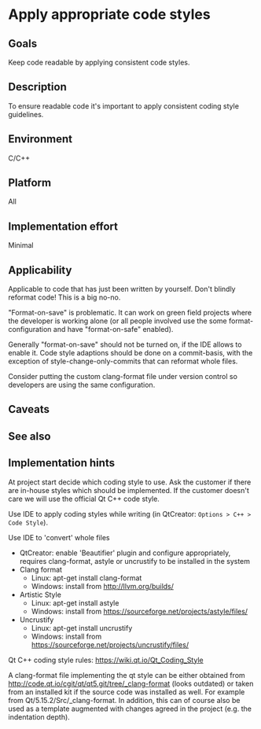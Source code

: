 # Apply appropriate code styles

## Goals

Keep code readable by applying consistent code styles.

## Description

To ensure readable code it's important to apply consistent coding style guidelines.

## Environment

C/C++

## Platform

All

## Implementation effort

Minimal

## Applicability

Applicable to code that has just been written by yourself. Don't blindly reformat code! This is a big no-no.

"Format-on-save" is problematic. It can work on green field projects where the developer is working alone (or all people involved use the some format-configuration and have "format-on-safe" enabled).

Generally "format-on-save" should not be turned on, if the IDE allows to enable it. Code style adaptions should be done on a commit-basis, with the exception of style-change-only-commits that can reformat whole files.

Consider putting the custom clang-format file under version control so developers are using the same configuration.

## Caveats

## See also

## Implementation hints

At project start decide which coding style to use. Ask the customer if there are in-house styles which should be implemented. If the customer doesn't care we will use the official Qt C++ code style.

Use IDE to apply coding styles while writing (in QtCreator: `Options > C++ > Code Style`).

Use IDE to 'convert' whole files

- QtCreator: enable 'Beautifier' plugin and configure appropriately, requires clang-format, astyle or uncrustify to be installed in the system
- Clang format
    - Linux: apt-get install clang-format
    - Windows: install from http://llvm.org/builds/
- Artistic Style
    - Linux: apt-get install astyle
    - Windows: install from https://sourceforge.net/projects/astyle/files/
- Uncrustify
    - Linux: apt-get install uncrustify
    - Windows: install from https://sourceforge.net/projects/uncrustify/files/

Qt C++ coding style rules: https://wiki.qt.io/Qt_Coding_Style

A clang-format file implementing the qt style can be either obtained from http://code.qt.io/cgit/qt/qt5.git/tree/_clang-format (looks outdated) or taken from an installed kit if the source code was installed as well. For example from Qt/5.15.2/Src/_clang-format. In addition, this can of course also be used as a template augmented with changes agreed in the project (e.g. the indentation depth).



